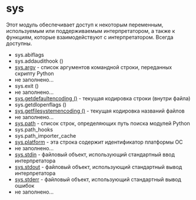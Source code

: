 # sys

Этот модуль обеспечивает доступ к некоторым переменным, используемым или поддерживаемым интерпретатором, а также к функциям, которые взаимодействуют с интерпретатором. Всегда доступны.

* sys.abiflags
* sys.addaudithook \(\)
* [sys.argv](sys.argv.md) - список аргументов командной строки, переданных скрипту Python
* не заполнено...
* sys.exit \(\)
* не заполнено...
* [sys.getdefaultencoding \(\)](sys.getdefaultencoding.md) - текущая кодировка строки \(внутри файла\)
* sys.getdlopenflags \(\)
* [sys.getfilesystemencoding \(\)](sys.getfilesystemencoding.md) - текущая кодировка названий файлов
* не заполнено...
* [sys.path](sys.path.md) - список строк, определяющих путь поиска модулей Python
* sys.path\_hooks
* sys.path\_importer\_cache
* [sys.platform](sys.platform.md) - эта строка содержит идентификатор платформы ОС
* не заполнено...
* [sys.stdin](sys.stdin-sys.stdout-sys.stderr.md) - файловый объект, использующий стандартный ввод интерпретатора
* [sys.stdout](sys.stdin-sys.stdout-sys.stderr.md) - файловый объект, использующий стандартный вывод интерпретатора
* [sys.stderr](sys.stdin-sys.stdout-sys.stderr.md) - файловый объект, использующий стандартный вывод ошибок
* не заполнено...



